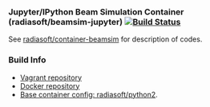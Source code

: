 ### Jupyter/IPython Beam Simulation Container (radiasoft/beamsim-jupyter) [![Build Status](https://travis-ci.org/radiasoft/container-beamsim-jupyter.svg?branch=master)](https://travis-ci.org/radiasoft/container-beamsim-jupyter)

See [radiasoft/container-beamsim](https://github.com/radiasoft/container-beamsim) for
description of codes.

### Build Info

* [Vagrant repository](https://atlas.hashicorp.com/radiasoft/boxes/beamsim)
* [Docker repository](https://hub.docker.com/r/radiasoft/beamsim)
* [Base container config: radiasoft/python2](https://github.com/radiasoft/container-beamsim).
